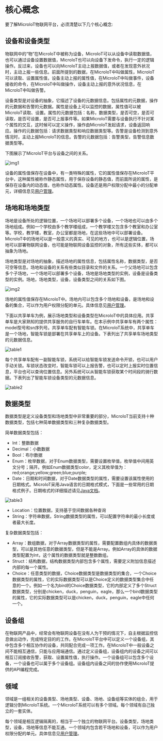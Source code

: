 # 核心概念

要了解MicroIoT物联网平台，必须清楚以下几个核心概念:

## 设备和设备类型

物联网中的“物”在MicroIoT中被称为设备，MicroIoT可以从设备中读取数据值，也可以通过设备设置数据值，MicroIoT也可以向设备下发命令，执行一定的逻辑操作。反过来，设备也可以向MicroIoT主动上报数据值，或者在发现意外状况时，主动上报一些信息。前面所提到的数据，在MicroIoT中叫做属性，MicroIoT可以读取、设置属性值，设备主动上报的属性值，在MicroIoT中叫做事件，设备接收的命令，在MicroIoT中叫做操作，设备主动上报的意外状况信息，在MicroIoT中叫做告警。

设备类型是对设备的抽象，它描述了设备的元数据信息。包括属性的元数据，操作的元数据和告警的元数据。属性是设备上可以监控的数据，属性值可以被MicroIoT读取、设置。属性的元数据包括：名称，数据类型，是否可空，是否可读取，是否可设置，是否可上报事件等。如果MicroIoT需要与设备执行不针对某个属性的交互，这时候可以定义操作，操作由MicroIoT发起请求，设备返回响应。操作的元数据包括：请求数据类型和响应数据类型等。告警是设备检测到意外情况时，主动上报MicroIoT的信息。告警的元数据包括：告警类型，告警信息数据类型等。

下图展示了MicroIoT平台与设备之间的关系。

![img1](../img/img1.png)

设备的属性值保存在设备中，有一类特殊的属性，它的属性值保存在MicroIoT平台中，这种属性被称作静态属性，用于保存设备的静态值，而前面所说的属性，是保存在设备内的动态值，也称作动态属性。设备还是用户权限分配中最小的分配单元，详细信息见[用户管理][1]。

## 场地和场地类型

场地是设备所处的逻辑位置，一个场地可以部署多个设备，一个场地也可以由多个场地组成。例如一个学校由多个教学楼组成，一个教学楼又包含多个教室和办公室等。学校，教学楼，教室，办公室都是场地，在这些场地中可以部署设备。MicroIoT中的场地可以是一般意义的真实、可见的地方，也可以是逻辑位置，场地可以部署物联网设备，也可能是物联网设备监控的对象，所有这些实体，都可以抽象为场地。

场地类型是对场地的抽象，描述场地的属性信息，包括属性名称，数据类型，是否可空等信息。场地和设备的关系有些类似目录和文件的关系。一个父场地可以包含多个子场地，一个场地可以部署多个设备，场地是场地类型的实例，设备是设备类型的实例。场地，场地类型，设备，设备类型之间的关系如下图。

![img2](../img/img2.png)

场地的属性值保存在MicroIoT中。场地内可以包含多个场地和设备，是场地和设备的集合，可以作为用户权限分配的单元。具体信息见[用户管理][1]。

下面以共享单车为例，展示场地类型和设备类型在MicroIoT中的具体应用。共享单车是大家熟知的提供共享服务的自行车单车。在本示例中共享单车有两个属性：model型号和sn序列号。共享单车配有智能车锁。在MicroIoT系统中，共享单车是一个场地，智能车锁是部署在共享单车上的设备。下表列出了共享单车场地类型的元数据信息。

![table1](../img/table1.png)

每个共享单车配有一副智能车锁，系统可以给智能车锁发送命令开锁，也可以用户手动关锁。车锁状态改变时，智能车锁可以上报告警，也可以定时上报实时位置信息，平台也可以查询位置信息。另外系统可以从智能车锁获取某个时间段的骑行数据。下表列出了智能车锁设备类型的元数据信息。

![table2](../img/table2.png)

## 数据类型

数据类型是定义设备类型和场地类型中非常重要的部分，MicroIoT当前支持十种数据类型，包括七种简单数据类型和三种复杂数据类型。

简单数据类型包括：

- Int：整数数据
- Decimal：小数数据
- Bool：布尔数据
- Enum：枚举数据，对于Enum数据类型，需要设置枚举值，枚举值中间用英文分号；隔开。例如Enum数据类型color，定义其枚举值为：red;orange;yellow;green;blue;purple;
- Date：日期和时间数据，对于Date数据类型的属性，需要设置该属性使用的日期格式。MicroIoT采用Java语言的日期格式模式，下面是一些常用的日期格式例子。日期格式的详细描述请见[Java文档](https://docs.oracle.com/javase/7/docs/api/java/text/SimpleDateFormat.html)。

![table3](../img/table3.png)

- Location：位置数据，支持基于空间数据各种查询
- String：字符串数据，String数据类型的属性，可以配置字符串的最小长度或者最大长度。

复杂数据类型包括：

- Array：数组数据，对于Array数据类型的属性，需要配置数组内具体的数据类型，可以是其他任意的数据类型，但是不能是Array。例如Array的具体的数据类型配置为Int，这个属性的数据类型就是整数数组。
- Struct：结构数据，结构数据类型内部包含多个属性，需要定义附加信息描述内部的每一个属性。
- Choice：任意类型的数据，Choice数据类型是数据类型的集合，一个Choice数据类型的属性，它的实际数据类型可以是Choice定义的数据类型集合中任意的一个。例如一个名为bird的Choice数据类型，它的内部定义了多个Struct数据类型，分别是chicken，duck，penguin，eagle，那么一个bird数据类型的属性，它的实际数据类型可以是chicken，duck，penguin，eagle中任何一个。

## 设备组

在物联网产品中，经常会有物联网设备在没有人为干预的情况下，自主根据监控信息做出动作，完成特定目的的工作。在MicroIoT平台中可以定义一个设备组，其中包含多个相互协作的设备，共同配合完成一项工作。在MicroIoT中一般设备之间不能相互通信，只能与应用端通信。通过定义设备组，设备组内的设备之间可以相互订阅接收告警，获取、设置属性值，执行操作。一个设备组可以包含多个设备，一个设备也可以属于多个设备组。设备组内设备之间的协作使用MicroIoT提供的API编程完成。

## 领域

领域是一组相关的设备类型、场地类型、设备、场地、设备组等实体的组合，用于逻辑分割MicroIoT系统。一个MicroIoT系统可以有多个领域。每个领域有自己独立的一套实体。

每个领域是相互逻辑隔离的，相当于一个独立的物联网平台。设备类型，场地类型，设备，场地等信息不能互通。一个领域内包含若干场地和设备，可以作为用户权限分配的单元。具体信息见[用户管理][1]。

  [1]: system.md#_3
